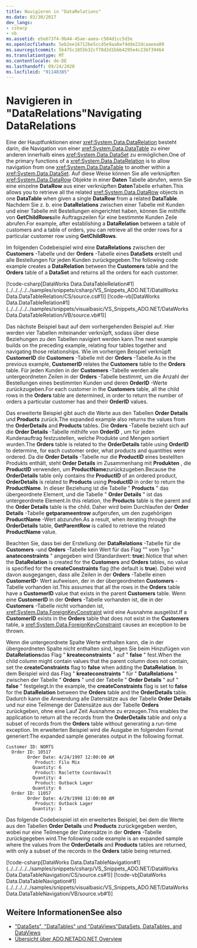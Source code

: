 ```yaml
---
title: Navigieren in "DataRelations"
ms.date: 03/30/2017
dev_langs:
- csharp
- vb
ms.assetid: e5e673f4-9b44-45ae-aaea-c504d1cc5d3e
ms.openlocfilehash: 5eb2ee16712be5ccd5e9aa0af4dde22dcaaeea09
ms.sourcegitcommit: 5b475c1855b32cf78d2d1bbb4295e4c236f39464
ms.translationtype: MT
ms.contentlocale: de-DE
ms.lasthandoff: 09/24/2020
ms.locfileid: "91148385"
---
```

# <a name="navigating-datarelations"></a><span data-ttu-id="c534b-102">Navigieren in "DataRelations"</span><span class="sxs-lookup"><span data-stu-id="c534b-102">Navigating DataRelations</span></span>

<span data-ttu-id="c534b-103">Eine der Hauptfunktionen einer <xref:System.Data.DataRelation> besteht darin, die Navigation von einer <xref:System.Data.DataTable> zu einer anderen innerhalb eines <xref:System.Data.DataSet> zu ermöglichen.</span><span class="sxs-lookup"><span data-stu-id="c534b-103">One of the primary functions of a <xref:System.Data.DataRelation> is to allow navigation from one <xref:System.Data.DataTable> to another within a <xref:System.Data.DataSet>.</span></span> <span data-ttu-id="c534b-104">Auf diese Weise können Sie alle verknüpften <xref:System.Data.DataRow> Objekte in einer **Daten** Tabelle abrufen, wenn Sie eine einzelne **DataRow** aus einer verknüpften **Daten**Tabelle erhalten.</span><span class="sxs-lookup"><span data-stu-id="c534b-104">This allows you to retrieve all the related <xref:System.Data.DataRow> objects in one **DataTable** when given a single **DataRow** from a related **DataTable**.</span></span> <span data-ttu-id="c534b-105">Nachdem Sie z. b. eine **DataRelations** zwischen einer Tabelle mit Kunden und einer Tabelle mit Bestellungen eingerichtet haben, können Sie mithilfe von **GetChildRows**alle Auftragszeilen für eine bestimmte Kunden Zeile abrufen.</span><span class="sxs-lookup"><span data-stu-id="c534b-105">For example, after establishing a **DataRelation** between a table of customers and a table of orders, you can retrieve all the order rows for a particular customer row using **GetChildRows**.</span></span>  
  
 <span data-ttu-id="c534b-106">Im folgenden Codebeispiel wird eine **DataRelations** zwischen der **Customers** -Tabelle und der **Orders** -Tabelle eines **DataSets** erstellt und alle Bestellungen für jeden Kunden zurückgegeben.</span><span class="sxs-lookup"><span data-stu-id="c534b-106">The following code example creates a **DataRelation** between the **Customers** table and the **Orders** table of a **DataSet** and returns all the orders for each customer.</span></span>  
  
 [!code-csharp[DataWorks Data.DataTableRelation#1](../../../../../samples/snippets/csharp/VS_Snippets_ADO.NET/DataWorks Data.DataTableRelation/CS/source.cs#1)]
 [!code-vb[DataWorks Data.DataTableRelation#1](../../../../../samples/snippets/visualbasic/VS_Snippets_ADO.NET/DataWorks Data.DataTableRelation/VB/source.vb#1)]  
  
 <span data-ttu-id="c534b-107">Das nächste Beispiel baut auf dem vorhergehenden Beispiel auf. Hier werden vier Tabellen miteinander verknüpft, sodass über diese Beziehungen zu den Tabellen navigiert werden kann.</span><span class="sxs-lookup"><span data-stu-id="c534b-107">The next example builds on the preceding example, relating four tables together and navigating those relationships.</span></span> <span data-ttu-id="c534b-108">Wie im vorherigen Beispiel verknüpft **CustomerID** die **Customers** -Tabelle mit der **Orders** -Tabelle.</span><span class="sxs-lookup"><span data-stu-id="c534b-108">As in the previous example, **CustomerID** relates the **Customers** table to the **Orders** table.</span></span> <span data-ttu-id="c534b-109">Für jeden Kunden in der **Customers** -Tabelle werden alle untergeordneten Zeilen in der **Orders** -Tabelle bestimmt, um die Anzahl der Bestellungen eines bestimmten Kunden und deren **OrderID** -Werte zurückzugeben.</span><span class="sxs-lookup"><span data-stu-id="c534b-109">For each customer in the **Customers** table, all the child rows in the **Orders** table are determined, in order to return the number of orders a particular customer has and their **OrderID** values.</span></span>  
  
 <span data-ttu-id="c534b-110">Das erweiterte Beispiel gibt auch die Werte aus den Tabellen **Order Details** und **Products** zurück.</span><span class="sxs-lookup"><span data-stu-id="c534b-110">The expanded example also returns the values from the **OrderDetails** and **Products** tables.</span></span> <span data-ttu-id="c534b-111">Die **Orders** -Tabelle bezieht sich auf die **Order Details** -Tabelle mithilfe von **OrderID** , um für jeden Kundenauftrag festzustellen, welche Produkte und Mengen sortiert wurden.</span><span class="sxs-lookup"><span data-stu-id="c534b-111">The **Orders** table is related to the **OrderDetails** table using **OrderID** to determine, for each customer order, what products and quantities were ordered.</span></span> <span data-ttu-id="c534b-112">Da die **Order Details** -Tabelle nur die **ProductID** eines bestellten Produkts enthält, steht **Order Details** im Zusammenhang mit **Produkten** , die **ProductID** verwenden, um **ProductName**zurückzugeben.</span><span class="sxs-lookup"><span data-stu-id="c534b-112">Because the **OrderDetails** table only contains the **ProductID** of an ordered product, **OrderDetails** is related to **Products** using **ProductID** in order to return the **ProductName**.</span></span> <span data-ttu-id="c534b-113">In dieser Beziehung ist die Tabelle " **Products** " das übergeordnete Element, und die Tabelle " **Order Details** " ist das untergeordnete Element.</span><span class="sxs-lookup"><span data-stu-id="c534b-113">In this relation, the **Products** table is the parent and the **Order Details** table is the child.</span></span> <span data-ttu-id="c534b-114">Daher wird beim Durchlaufen der **Order Details** -Tabelle **getparameentrow** aufgerufen, um den zugehörigen **ProductName** -Wert abzurufen.</span><span class="sxs-lookup"><span data-stu-id="c534b-114">As a result, when iterating through the **OrderDetails** table, **GetParentRow** is called to retrieve the related **ProductName** value.</span></span>  
  
 <span data-ttu-id="c534b-115">Beachten Sie, dass bei der Erstellung der **DataRelations** -Tabelle für die **Customers** -und **Orders** -Tabelle kein Wert für das Flag "" vom Typ " **anateconstraints** " angegeben wird (Standardwert: **true**).</span><span class="sxs-lookup"><span data-stu-id="c534b-115">Notice that when the **DataRelation** is created for the **Customers** and **Orders** tables, no value is specified for the **createConstraints** flag (the default is **true**).</span></span> <span data-ttu-id="c534b-116">Dabei wird davon ausgegangen, dass alle Zeilen in der **Orders** -Tabelle einen **CustomerID-** Wert aufweisen, der in der übergeordneten **Customers** -Tabelle vorhanden ist.</span><span class="sxs-lookup"><span data-stu-id="c534b-116">This assumes that all the rows in the **Orders** table have a **CustomerID** value that exists in the parent **Customers** table.</span></span> <span data-ttu-id="c534b-117">Wenn eine **CustomerID** in der **Orders** -Tabelle vorhanden ist, die in der **Customers** -Tabelle nicht vorhanden ist, <xref:System.Data.ForeignKeyConstraint> wird eine Ausnahme ausgelöst.</span><span class="sxs-lookup"><span data-stu-id="c534b-117">If a **CustomerID** exists in the **Orders** table that does not exist in the **Customers** table, a <xref:System.Data.ForeignKeyConstraint> causes an exception to be thrown.</span></span>  
  
 <span data-ttu-id="c534b-118">Wenn die untergeordnete Spalte Werte enthalten kann, die in der übergeordneten Spalte nicht enthalten sind, legen Sie beim Hinzufügen von **DataRelations**das Flag " **kreateconstraints** " auf " **false** " fest.</span><span class="sxs-lookup"><span data-stu-id="c534b-118">When the child column might contain values that the parent column does not contain, set the **createConstraints** flag to **false** when adding the **DataRelation**.</span></span> <span data-ttu-id="c534b-119">In dem Beispiel wird das Flag " **kreateconstraints** " für " **DataRelations** " zwischen der Tabelle " **Orders** " und der Tabelle " **Order Details** " auf " **false** " festgelegt.</span><span class="sxs-lookup"><span data-stu-id="c534b-119">In the example, the **createConstraints** flag is set to **false** for the **DataRelation** between the **Orders** table and the **OrderDetails** table.</span></span> <span data-ttu-id="c534b-120">Dadurch kann die Anwendung alle Datensätze aus der Tabelle **Order Details** und nur eine Teilmenge der Datensätze aus der Tabelle **Orders** zurückgeben, ohne eine Lauf Zeit Ausnahme zu erzeugen.</span><span class="sxs-lookup"><span data-stu-id="c534b-120">This enables the application to return all the records from the **OrderDetails** table and only a subset of records from the **Orders** table without generating a run-time exception.</span></span> <span data-ttu-id="c534b-121">Im erweiterten Beispiel wird die Ausgabe im folgenden Format generiert:</span><span class="sxs-lookup"><span data-stu-id="c534b-121">The expanded sample generates output in the following format.</span></span>  
  
```output  
Customer ID: NORTS  
  Order ID: 10517  
        Order Date: 4/24/1997 12:00:00 AM  
           Product: Filo Mix  
          Quantity: 6  
           Product: Raclette Courdavault  
          Quantity: 4  
           Product: Outback Lager  
          Quantity: 6  
  Order ID: 11057  
        Order Date: 4/29/1998 12:00:00 AM  
           Product: Outback Lager  
          Quantity: 3  
```  
  
 <span data-ttu-id="c534b-122">Das folgende Codebeispiel ist ein erweitertes Beispiel, bei dem die Werte aus den Tabellen **Order Details** und **Products** zurückgegeben werden, wobei nur eine Teilmenge der Datensätze in der **Orders** -Tabelle zurückgegeben wird.</span><span class="sxs-lookup"><span data-stu-id="c534b-122">The following code example is an expanded sample where the values from the **OrderDetails** and **Products** tables are returned, with only a subset of the records in the **Orders** table being returned.</span></span>  
  
 [!code-csharp[DataWorks Data.DataTableNavigation#1](../../../../../samples/snippets/csharp/VS_Snippets_ADO.NET/DataWorks Data.DataTableNavigation/CS/source.cs#1)]
 [!code-vb[DataWorks Data.DataTableNavigation#1](../../../../../samples/snippets/visualbasic/VS_Snippets_ADO.NET/DataWorks Data.DataTableNavigation/VB/source.vb#1)]  
  
## <a name="see-also"></a><span data-ttu-id="c534b-123">Weitere Informationen</span><span class="sxs-lookup"><span data-stu-id="c534b-123">See also</span></span>

- [<span data-ttu-id="c534b-124">"DataSets", "DataTables" und "DataViews"</span><span class="sxs-lookup"><span data-stu-id="c534b-124">DataSets, DataTables, and DataViews</span></span>](index.md)
- [<span data-ttu-id="c534b-125">Übersicht über ADO.NET</span><span class="sxs-lookup"><span data-stu-id="c534b-125">ADO.NET Overview</span></span>](../ado-net-overview.md)
